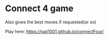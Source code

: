 # Connect 4 game

Also gives the best moves if requested(or so)

Play here:
https://jupi1001.github.io/connectFour/
